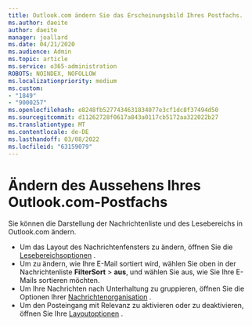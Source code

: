 ```yaml
---
title: Outlook.com ändern Sie das Erscheinungsbild Ihres Postfachs.
ms.author: daeite
author: daeite
manager: joallard
ms.date: 04/21/2020
ms.audience: Admin
ms.topic: article
ms.service: o365-administration
ROBOTS: NOINDEX, NOFOLLOW
ms.localizationpriority: medium
ms.custom:
- "1849"
- "9000257"
ms.openlocfilehash: e8248fb5277434631834077e3cf1dc8f37494d50
ms.sourcegitcommit: d11262728f0617a843a0117cb5172aa322022b27
ms.translationtype: MT
ms.contentlocale: de-DE
ms.lasthandoff: 03/08/2022
ms.locfileid: "63159079"
---
```

# <a name="change-the-look-of-your-outlookcom-mailbox"></a>Ändern des Aussehens Ihres Outlook.com-Postfachs

Sie können die Darstellung der Nachrichtenliste und des Lesebereichs in Outlook.com ändern.

- Um das Layout des Nachrichtenfensters zu ändern, öffnen Sie die [Lesebereichsoptionen](https://outlook.live.com/mail/options/mail/layout/readingPane) .
- Um zu ändern, wie Ihre E-Mail sortiert wird, wählen Sie oben in der Nachrichtenliste **FilterSort** >  **aus**, und wählen Sie aus, wie Sie Ihre E-Mails sortieren möchten.
- Um Ihre Nachrichten nach Unterhaltung zu gruppieren, öffnen Sie die Optionen Ihrer [Nachrichtenorganisation](https://outlook.live.com/mail/options/mail/layout/conversations) .
- Um den Posteingang mit Relevanz zu aktivieren oder zu deaktivieren, öffnen Sie Ihre [Layoutoptionen](https://outlook.live.com/mail/options/mail/layout/focused) .